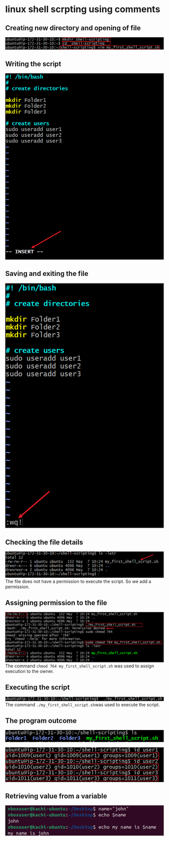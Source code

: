 # linux shell scrpting using comments
## Creating new directory and opening of file
![](./img/001.%20creating%20the%20folder%20and%20file.png)

## Writing the script
![](./img/002.%20inserting%20the%20vim%20file.png)

## Saving and exiting the file
![](./img/003.%20saving%20the%20vim%20file.png)

## Checking the file details
![](./img/004.%20confirming%20the%20file.png)
The file does not have a permission to execute the script. So we add a permission.

## Assigning permission to the file
![](./img/005.%20giving%20acess%20to%20owner.png)
The command ``chmod 764 my_first_shell_script.sh`` was used to assign execution to the owner.

## Executing the script
![](./img/006.%20running%20the%20script.png)
The command ``./my_first_shell_script.sh``was used to execute the script.

## The program outcome
![](./img/007.%20confirming%20the%20folders.png)


![](./img/008.%20confirming%20the%20users.png)

## Retrieving value from a variable
![](./img/009.%20assigning%20variable.png)